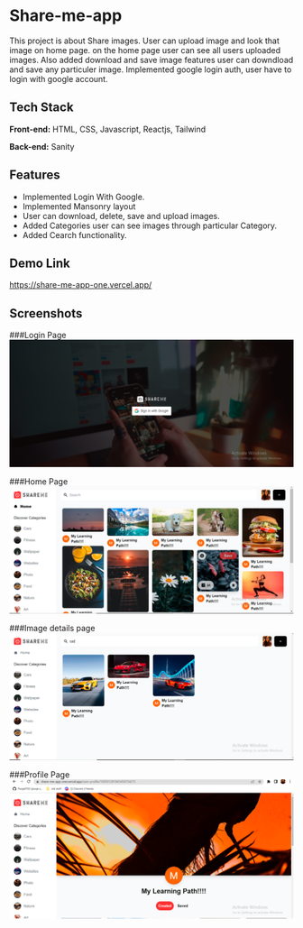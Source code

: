 
# Share-me-app

This project is about Share images. User can upload image and look that image on home page. on the home page user can see all users uploaded images. Also added download and save image features user can downdload and save any particuler image. Implemented google login auth, user have to login with google account.

## Tech Stack

**Front-end:** HTML, CSS, Javascript, Reactjs, Tailwind

**Back-end:** Sanity


 

 





## Features

- Implemented Login With Google.  
- Implemented Mansonry layout
- User can download, delete, save and upload images.
- Added Categories user can see images through particular Category.
- Added Cearch functionality.

## Demo Link
https://share-me-app-one.vercel.app/




## Screenshots
###Login Page
![login page](https://github.com/Pooja9783/share-me-app/blob/master/Source/login.png)

###Home Page
![Home page](https://github.com/Pooja9783/share-me-app/blob/master/Source/home.png)

###Image details page
![Image-detail page](https://github.com/Pooja9783/share-me-app/blob/master/Source/image-detail.png)

###Profile Page
![Profile page](https://github.com/Pooja9783/share-me-app/blob/master/Source/profiel-page.png)


